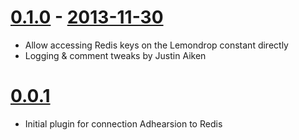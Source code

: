 # [0.1.0](https://github.com/bklang/lemondrop/compare/v0.0.1...v0.1.0) - [2013-11-30](https://rubygems.org/gems/lemondrop/versions/0.1.0)
* Allow accessing Redis keys on the Lemondrop constant directly
* Logging & comment tweaks by Justin Aiken

# [0.0.1](https://github.com/bklang/lemondrop/tree/v0.0.1)
* Initial plugin for connection Adhearsion to Redis
